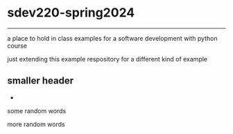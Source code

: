 # sdev220-spring2024
___
a place to hold in class examples for a software development with python course

just extending this example respository for a different kind of example
## smaller header 

-
some random words

more random words
